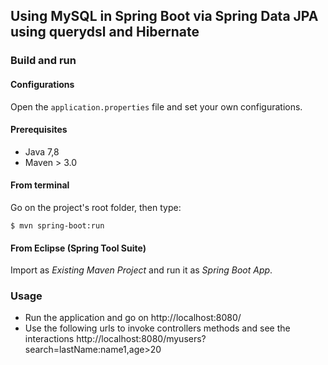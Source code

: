 ## Using MySQL in Spring Boot via Spring Data JPA using querydsl and Hibernate


### Build and run

#### Configurations

Open the `application.properties` file and set your own configurations.

#### Prerequisites

- Java 7,8
- Maven > 3.0

#### From terminal

Go on the project's root folder, then type:

    $ mvn spring-boot:run

#### From Eclipse (Spring Tool Suite)

Import as *Existing Maven Project* and run it as *Spring Boot App*.


### Usage

- Run the application and go on http://localhost:8080/
- Use the following urls to invoke controllers methods and see the interactions
  http://localhost:8080/myusers?search=lastName:name1,age>20
